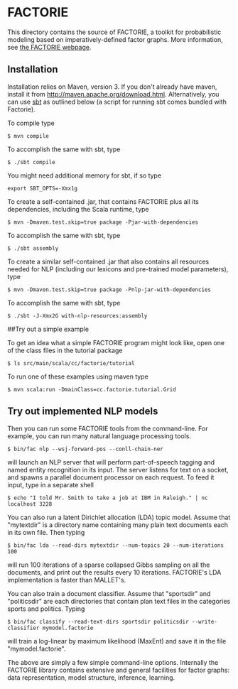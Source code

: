 # FACTORIE

This directory contains the source of FACTORIE, a toolkit for probabilistic modeling based on imperatively-defined factor graphs. More information, see [the FACTORIE webpage](http://factorie.cs.umass.edu).

## Installation

Installation relies on Maven, version 3.  If you don't already have maven, install it from http://maven.apache.org/download.html.
Alternatively, you can use [sbt](http://scala-sbt.org) as outlined below (a script for running sbt comes bundled with Factorie).

To compile type

```
$ mvn compile
```

To accomplish the same with sbt, type

```
$ ./sbt compile
```

You might need additional memory for sbt, if so type

```
export SBT_OPTS=-Xmx1g
```

To create a self-contained .jar, that contains FACTORIE plus all its dependencies, including the Scala runtime, type 

```
$ mvn -Dmaven.test.skip=true package -Pjar-with-dependencies
```

To accomplish the same with sbt, type

```
$ ./sbt assembly
```

To create a similar self-contained .jar that also contains all resources needed for NLP (including our lexicons and pre-trained model parameters), type  

```
$ mvn -Dmaven.test.skip=true package -Pnlp-jar-with-dependencies
```

To accomplish the same with sbt, type

```
$ ./sbt -J-Xmx2G with-nlp-resources:assembly

```
##Try out a simple example

To get an idea what a simple FACTORIE program might look like, open one of the class files in the tutorial package
```
$ ls src/main/scala/cc/factorie/tutorial
```
To run one of these examples using maven type
```
$ mvn scala:run -DmainClass=cc.factorie.tutorial.Grid
```


## Try out implemented NLP models

Then you can run some FACTORIE tools from the command-line. For example, you can run many natural language processing tools.

```
$ bin/fac nlp --wsj-forward-pos --conll-chain-ner
```

will launch an NLP server that will perform part-of-speech tagging and named entity recognition in its input.  The server listens for text on a socket, and spawns a parallel document processor on each request.  To feed it input, type in a separate shell

```
$ echo "I told Mr. Smith to take a job at IBM in Raleigh." | nc localhost 3228
```

You can also run a latent Dirichlet allocation (LDA) topic model. Assume that "mytextdir" is a directory name containing many plain text documents each in its own file.  Then typing 

```
$ bin/fac lda --read-dirs mytextdir --num-topics 20 --num-iterations 100
```

will run 100 iterations of a sparse collapsed Gibbs sampling on all the documents, and print out the results every 10 iterations. FACTORIE's LDA implementation is faster than MALLET's.

You can also train a document classifier. Assume that "sportsdir" and "politicsdir" are each directories that  contain plan text files in the categories sports and politics. Typing

```
$ bin/fac classify --read-text-dirs sportsdir politicsdir --write-classifier mymodel.factorie
```

will train a log-linear by maximum likelihood (MaxEnt) and save it in the file "mymodel.factorie".

The above are simply a few simple command-line options.  Internally the FACTORIE library contains extensive and general facilities for factor graphs: data representation, model structure, inference, learning.
